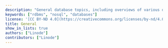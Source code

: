 ```yaml
---
description: "General database topics, including overviews of various database technologies."
keywords: ["rdbms", "nosql", "databases"]
license: '[CC BY-ND 4.0](https://creativecommons.org/licenses/by-nd/4.0)'
title: General
show_in_lists: true
authors: ["Linode"]
contributors: ["Linode"]
---
```


